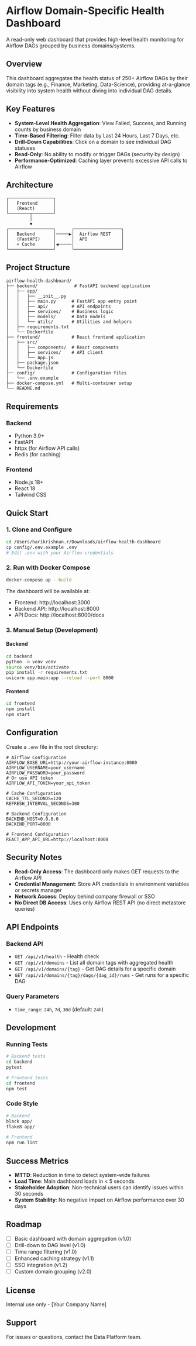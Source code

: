 # Airflow Domain-Specific Health Dashboard

A read-only web dashboard that provides high-level health monitoring for Airflow DAGs grouped by business domains/systems.

## Overview

This dashboard aggregates the health status of 250+ Airflow DAGs by their domain tags (e.g., Finance, Marketing, Data-Science), providing at-a-glance visibility into system health without diving into individual DAG details.

## Key Features

- **System-Level Health Aggregation**: View Failed, Success, and Running counts by business domain
- **Time-Based Filtering**: Filter data by Last 24 Hours, Last 7 Days, etc.
- **Drill-Down Capabilities**: Click on a domain to see individual DAG statuses
- **Read-Only**: No ability to modify or trigger DAGs (security by design)
- **Performance-Optimized**: Caching layer prevents excessive API calls to Airflow

## Architecture

```
┌─────────────────┐
│   Frontend      │
│   (React)       │
└────────┬────────┘
         │
         ▼
┌─────────────────┐      ┌──────────────────┐
│   Backend       │─────▶│  Airflow REST    │
│   (FastAPI)     │      │  API             │
│   + Cache       │◀─────│                  │
└─────────────────┘      └──────────────────┘
```

## Project Structure

```
airflow-health-dashboard/
├── backend/              # FastAPI backend application
│   ├── app/
│   │   ├── __init__.py
│   │   ├── main.py      # FastAPI app entry point
│   │   ├── api/         # API endpoints
│   │   ├── services/    # Business logic
│   │   ├── models/      # Data models
│   │   └── utils/       # Utilities and helpers
│   ├── requirements.txt
│   └── Dockerfile
├── frontend/            # React frontend application
│   ├── src/
│   │   ├── components/  # React components
│   │   ├── services/    # API client
│   │   └── App.js
│   ├── package.json
│   └── Dockerfile
├── config/              # Configuration files
│   └── .env.example
├── docker-compose.yml   # Multi-container setup
└── README.md
```

## Requirements

### Backend
- Python 3.9+
- FastAPI
- httpx (for Airflow API calls)
- Redis (for caching)

### Frontend
- Node.js 18+
- React 18
- Tailwind CSS

## Quick Start

### 1. Clone and Configure

```bash
cd /Users/harikrishnan.r/Downloads/airflow-health-dashboard
cp config/.env.example .env
# Edit .env with your Airflow credentials
```

### 2. Run with Docker Compose

```bash
docker-compose up --build
```

The dashboard will be available at:
- Frontend: http://localhost:3000
- Backend API: http://localhost:8000
- API Docs: http://localhost:8000/docs

### 3. Manual Setup (Development)

#### Backend
```bash
cd backend
python -m venv venv
source venv/bin/activate
pip install -r requirements.txt
uvicorn app.main:app --reload --port 8000
```

#### Frontend
```bash
cd frontend
npm install
npm start
```

## Configuration

Create a `.env` file in the root directory:

```env
# Airflow Configuration
AIRFLOW_BASE_URL=http://your-airflow-instance:8080
AIRFLOW_USERNAME=your_username
AIRFLOW_PASSWORD=your_password
# Or use API token
AIRFLOW_API_TOKEN=your_api_token

# Cache Configuration
CACHE_TTL_SECONDS=120
REFRESH_INTERVAL_SECONDS=300

# Backend Configuration
BACKEND_HOST=0.0.0.0
BACKEND_PORT=8000

# Frontend Configuration
REACT_APP_API_URL=http://localhost:8000
```

## Security Notes

- **Read-Only Access**: The dashboard only makes GET requests to the Airflow API
- **Credential Management**: Store API credentials in environment variables or secrets manager
- **Network Access**: Deploy behind company firewall or SSO
- **No Direct DB Access**: Uses only Airflow REST API (no direct metastore queries)

## API Endpoints

### Backend API

- `GET /api/v1/health` - Health check
- `GET /api/v1/domains` - List all domain tags with aggregated health
- `GET /api/v1/domains/{tag}` - Get DAG details for a specific domain
- `GET /api/v1/domains/{tag}/dags/{dag_id}/runs` - Get runs for a specific DAG

### Query Parameters

- `time_range`: `24h`, `7d`, `30d` (default: `24h`)

## Development

### Running Tests

```bash
# Backend tests
cd backend
pytest

# Frontend tests
cd frontend
npm test
```

### Code Style

```bash
# Backend
black app/
flake8 app/

# Frontend
npm run lint
```

## Success Metrics

- **MTTD**: Reduction in time to detect system-wide failures
- **Load Time**: Main dashboard loads in < 5 seconds
- **Stakeholder Adoption**: Non-technical users can identify issues within 30 seconds
- **System Stability**: No negative impact on Airflow performance over 30 days

## Roadmap

- [ ] Basic dashboard with domain aggregation (v1.0)
- [ ] Drill-down to DAG level (v1.0)
- [ ] Time range filtering (v1.0)
- [ ] Enhanced caching strategy (v1.1)
- [ ] SSO integration (v1.2)
- [ ] Custom domain grouping (v2.0)

## License

Internal use only - [Your Company Name]

## Support

For issues or questions, contact the Data Platform team.
